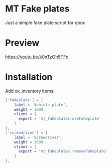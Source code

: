 # MT Fake plates
Just a simple fake plate script for qbox

# Preview
https://youtu.be/k0nTzOh5TFo

# Installation
Add ox_inventory items:
```lua
['fakeplate'] = {
    label = 'Vehicle plate',
    weight = 1000,
    client = {
      export = 'mt_fakeplates.useFakeplate'
    }
},
['screwdriver'] = {
    label = 'Screwdriver',
    weight = 1000,
    client = {
      export = 'mt_fakeplates.removeFakeplate'
    }
},
```
